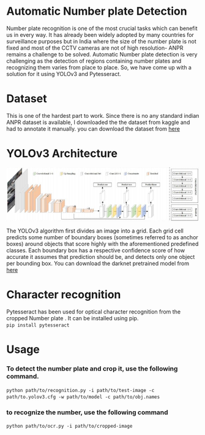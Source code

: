# Automatic Number plate Detection
Number plate recognition is one of the most crucial tasks which can benefit us in every way. It has already been widely adopted by many countries for surveillance purposes but in India where the size of the number plate is not fixed and most of the CCTV cameras are not of high resolution- ANPR remains a challenge to be solved. Automatic Number plate detection is very challenging as the detection of regions containing number plates and recognizing them varies from place to place. So, we have come up with a solution for it using YOLOv3 and Pytesseract.

# Dataset
This is one of the hardest part to work. Since there is no any standard indian ANPR dataset is available, I downloaded the the dataset from kaggle and had to annotate it manually. you can download the dataset from [here](https://www.kaggle.com/scholngusmaximus/numberplate-bounding-box-india-eu-brazil-us)

# YOLOv3 Architecture
![](https://github.com/chandan5362/Automatic-Number-plate-Detection---ANPR/blob/f3ccd92a110806a9e1a10997001d2ae782db720d/yolov3.JPG)

The YOLOv3 algorithm first divides an image into a grid. Each grid cell predicts some number of boundary boxes (sometimes referred to as anchor boxes) around objects that score highly with the aforementioned predefined classes. Each boundary box has a respective confidence score of how accurate it assumes that prediction should be, and detects only one object per bounding box. You can download the darknet pretrained model from [here](https://github.com/pjreddie/darknet)

# Character recognition
Pytesseract has been used for optical character recognition from the cropped Number plate . It can be installed using pip. <br>
```pip install pytesseract```

# Usage
### To detect the number plate and crop it, use the following command.
```python path/to/recognition.py -i path/to/test-image -c path/to.yolov3.cfg -w path/to/model -c path/to/obj.names```

### to recognize the number, use the following command
```python path/to/ocr.py -i path/to/cropped-image```
